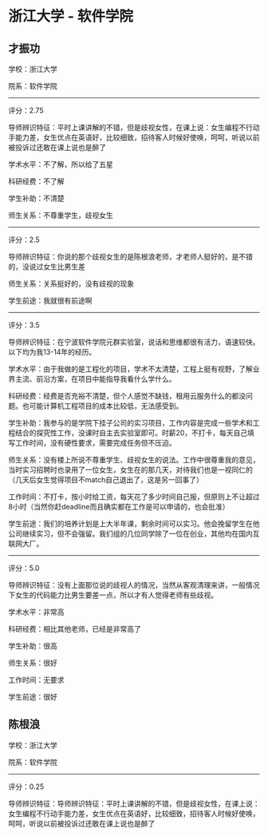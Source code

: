 # 浙江大学 - 软件学院

## 才振功

学校：浙江大学

院系：软件学院

* * *

评分：2.75

导师辨识特征：平时上课讲解的不错，但是歧视女性，在课上说：女生编程不行动手能力差，女生优点在英语好，比较细致，招待客人时候好使唤，呵呵，听说以前被投诉过还敢在课上说也是醉了

学术水平：不了解，所以给了五星

科研经费：不了解

学生补助：不清楚

师生关系：不尊重学生，歧视女生

* * *

评分：2.5

导师辨识特征：你说的那个歧视女生的是陈根浪老师，才老师人挺好的，是不错的，没说过女生比男生差

师生关系：关系挺好的，没有歧视的现象

学生前途：我就很有前途啊

* * *

评分：3.5

导师辨识特征：在宁波软件学院元群实验室，说话和思维都很有活力，语速较快。以下均为我13-14年的经历。

学术水平：由于我做的是工程化的项目，学术不太清楚，工程上挺有视野，了解业界主流、前沿方案，在项目中能指导我看什么学什么。

科研经费：经费是否充裕不清楚，但个人感觉不缺钱，租用云服务什么的都没问题。也可能计算机工程项目的成本比较低，无法感受到。

学生补助：我参与的是学院下挂子公司的实习项目，工作内容是完成一些学术和工程结合的探究性工作，没课时自主去实验室即可。时薪20，不打卡，每天自己填写工作时间，没有硬性要求，需要完成任务但不压迫。

师生关系：没有楼上所说不尊重学生、歧视女生的说法。工作中很尊重我的意见，当时实习招聘时也录用了一位女生，女生在的那几天，对待我们也是一视同仁的（几天后女生觉得项目不match自己退出了，这是另一回事了）

工作时间：不打卡，按小时给工资，每天花了多少时间自己报，但原则上不让超过8小时（当然你赶deadline而且确实都在工作是可以申请的，也会批准）

学生前途：我们的培养计划是上大半年课，剩余时间可以实习。他会挽留学生在他公司继续实习，但不会强留。我们组的几位同学除了一位在创业，其他均在国内互联网大厂。

* * *

评分：5.0

导师辨识特征：没有上面那位说的歧视人的情况，当然从客观清理来讲，一般情况下女生的代码能力比男生要差一点，所以才有人觉得老师有些歧视。

学术水平：非常高

科研经费：相比其他老师，已经是非常高了

学生补助：很高

师生关系：很好

工作时间：无要求

学生前途：很好

## 陈根浪

学校：浙江大学

院系：软件学院

* * *

评分：0.25

导师辨识特征：导师辨识特征：平时上课讲解的不错，但是歧视女性，在课上说：女生编程不行动手能力差，女生优点在英语好，比较细致，招待客人时候好使唤，呵呵，听说以前被投诉过还敢在课上说也是醉了